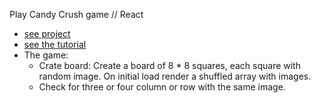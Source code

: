 Play Candy Crush game // React

- [see project]()
- [see the tutorial](https://www.youtube.com/watch?v=PBrEq9Wd6_U&t=2798s)
- The game:
  - Crate board: Create a board of 8 \* 8 squares, each square with random image. On initial load render a shuffled array with images.
  - Check for three or four column or row with the same image.
